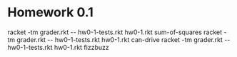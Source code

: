 # Homework 0.1

racket -tm grader.rkt -- hw0-1-tests.rkt hw0-1.rkt sum-of-squares
racket -tm grader.rkt -- hw0-1-tests.rkt hw0-1.rkt can-drive
racket -tm grader.rkt -- hw0-1-tests.rkt hw0-1.rkt fizzbuzz